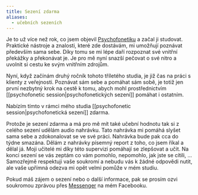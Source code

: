 ```yaml
---
title: Sezení zdarma
aliases:
  - učebních sezeních
---
```

Je to už více než rok, co jsem objevil [Psychofonetiku](https://skolaempatie.sk/o-nas/o-psychofonetike/) a začal ji studovat. Praktické nástroje a znalosti, které zde dostávám, mi umožňují poznávat především sama sebe. Díky tomu se mi lépe daří rozpoznat své vnitřní překážky a překonávat je. Je pro mě nyní snazší pečovat o své nitro a uvolnit si cestu ke svým vnitřním zdrojům.

Nyní, když začínám druhý ročník tohoto tříletého studia, je již čas na práci s klienty z veřejnosti. Poznávat sám sebe a pomáhat sám sobě, je totiž jen první nezbytný krok na cestě k tomu, abych mohl prostřednictvím [[psychofonetic session|psychofonetických sezení]] pomáhat i ostatním.

Nabízím tímto v rámci mého studia [[psychofonetic session|psychofonetická sezení]] zdarma. 

Protože je sezení zdarma a má pro mě mít také učební hodnotu tak si z celého sezení udělám audio nahrávku. Tato nahrávka mi pomáhá slyšet sama sebe a zdokonalovat se ve své práci. Nahrávka bude pak cca do týdne smazána. Dělám z nahrávky písemný report z toho, co jsem říkal a dělal já. Moji učitelé mi díky této supervizi pomáhají se zlepšovat a učit. 
Na konci sezení se vás zeptám co vám pomohlo, nepomohlo, jak jste se cítili, ... Samozřejmě respektuji vaše soukromí a nebudu vás k žádné odpovědi nutit, ale vaše upřímná odezva mi opět velmi pomůže v mém studiu.

Pokud máš zájem o sezení nebo o další informace, pak se prosím ozvi soukromou zprávou přes [Messenger](https://www.facebook.com/pavel.vojtechovsky.92/) na mém Facebooku.